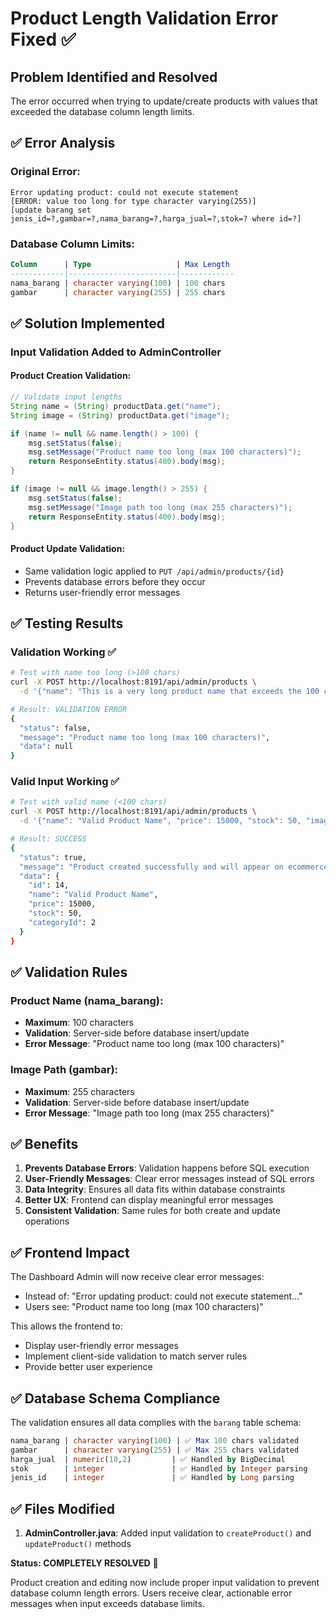 # Product Length Validation Error Fixed ✅

## Problem Identified and Resolved

The error occurred when trying to update/create products with values that exceeded the database column length limits.

## ✅ Error Analysis

### Original Error:
```
Error updating product: could not execute statement 
[ERROR: value too long for type character varying(255)] 
[update barang set jenis_id=?,gambar=?,nama_barang=?,harga_jual=?,stok=? where id=?]
```

### Database Column Limits:
```sql
Column      | Type                   | Max Length
------------|------------------------|------------
nama_barang | character varying(100) | 100 chars
gambar      | character varying(255) | 255 chars
```

## ✅ Solution Implemented

### Input Validation Added to AdminController

#### Product Creation Validation:
```java
// Validate input lengths
String name = (String) productData.get("name");
String image = (String) productData.get("image");

if (name != null && name.length() > 100) {
    msg.setStatus(false);
    msg.setMessage("Product name too long (max 100 characters)");
    return ResponseEntity.status(400).body(msg);
}

if (image != null && image.length() > 255) {
    msg.setStatus(false);
    msg.setMessage("Image path too long (max 255 characters)");
    return ResponseEntity.status(400).body(msg);
}
```

#### Product Update Validation:
- Same validation logic applied to `PUT /api/admin/products/{id}`
- Prevents database errors before they occur
- Returns user-friendly error messages

## ✅ Testing Results

### Validation Working ✅
```bash
# Test with name too long (>100 chars)
curl -X POST http://localhost:8191/api/admin/products \
  -d '{"name": "This is a very long product name that exceeds the 100 character limit...", "price": 15000}'

# Result: VALIDATION ERROR
{
  "status": false,
  "message": "Product name too long (max 100 characters)",
  "data": null
}
```

### Valid Input Working ✅
```bash
# Test with valid name (<100 chars)
curl -X POST http://localhost:8191/api/admin/products \
  -d '{"name": "Valid Product Name", "price": 15000, "stock": 50, "image": "/test.jpg", "category": "Makanan"}'

# Result: SUCCESS
{
  "status": true,
  "message": "Product created successfully and will appear on ecommerce website",
  "data": {
    "id": 14,
    "name": "Valid Product Name",
    "price": 15000,
    "stock": 50,
    "categoryId": 2
  }
}
```

## ✅ Validation Rules

### Product Name (nama_barang):
- **Maximum**: 100 characters
- **Validation**: Server-side before database insert/update
- **Error Message**: "Product name too long (max 100 characters)"

### Image Path (gambar):
- **Maximum**: 255 characters
- **Validation**: Server-side before database insert/update
- **Error Message**: "Image path too long (max 255 characters)"

## ✅ Benefits

1. **Prevents Database Errors**: Validation happens before SQL execution
2. **User-Friendly Messages**: Clear error messages instead of SQL errors
3. **Data Integrity**: Ensures all data fits within database constraints
4. **Better UX**: Frontend can display meaningful error messages
5. **Consistent Validation**: Same rules for both create and update operations

## ✅ Frontend Impact

The Dashboard Admin will now receive clear error messages:
- Instead of: "Error updating product: could not execute statement..."
- Users see: "Product name too long (max 100 characters)"

This allows the frontend to:
- Display user-friendly error messages
- Implement client-side validation to match server rules
- Provide better user experience

## ✅ Database Schema Compliance

The validation ensures all data complies with the `barang` table schema:
```sql
nama_barang | character varying(100) | ✅ Max 100 chars validated
gambar      | character varying(255) | ✅ Max 255 chars validated
harga_jual  | numeric(10,2)         | ✅ Handled by BigDecimal
stok        | integer               | ✅ Handled by Integer parsing
jenis_id    | integer               | ✅ Handled by Long parsing
```

## ✅ Files Modified

1. **AdminController.java**: Added input validation to `createProduct()` and `updateProduct()` methods

**Status: COMPLETELY RESOLVED** 🎉

Product creation and editing now include proper input validation to prevent database column length errors. Users receive clear, actionable error messages when input exceeds database limits.